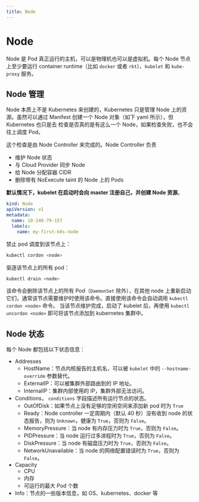 ```yaml
---
title: Node
---
```


# Node
Node 是 Pod 真正运行的主机，可以是物理机也可以是虚拟机。每个 Node 节点上至少要运行 container runtime（比如 `docker` 或者 `rkt`）、`kubelet` 和 `kube-proxy` 服务。

## Node 管理
Node 本质上不是 Kubernetes 来创建的，Kubernetes 只是管理 Node 上的资源。虽然可以通过 Manifest 创建一个 Node 对象（如下 yaml 所示），但 Kubernetes 也只是去
检查是否真的是有这么一个 Node，如果检查失败，也不会往上调度 Pod。

这个检查是由 Node Controller 来完成的。Node Controller 负责
- 维护 Node 状态
- 与 Cloud Provider 同步 Node
- 给 Node 分配容器 CIDR
- 删除带有 NoExecute taint 的 Node 上的 Pods

**默认情况下，kubelet 在启动时会向 master 注册自己，并创建 Node 资源**。

```yml
kind: Node
apiVersion: v1
metadata:
  name: 10-240-79-157
  labels:
    name: my-first-k8s-node
```

禁止 pod 调度到该节点上：
```sh
kubectl cordon <node>
```

驱逐该节点上的所有 pod：
```sh
kubectl drain <node>
```

该命令会删除该节点上的所有 Pod（`DaemonSet` 除外），在其他 node 上重新启动它们，通常该节点需要维护时使用该命令。直接使用该命令会自动调用 `kubectl cordon <node>` 命令。
当该节点维护完成，启动了 kubelet 后，再使用 `kubectl uncordon <node>` 即可将该节点添加到 kubernetes 集群中。

## Node 状态
每个 Node 都包括以下状态信息：
- Addresses
  - HostName：节点内核报告的主机名，可以被 `kubelet` 中的 `--hostname-override` 参数替代。
  - ExternalIP：可以被集群外部路由到的 IP 地址。
  - InternalIP：集群内部使用的 IP，集群外部无法访问。
- Conditions， `conditions` 字段描述所有运行节点的状态。
  - OutOfDisk：如果节点上没有足够的空闲空间来添加新 pod 时为 `True`
  - Ready：Node controller 一定周期内（默认 40 秒）没有收到 node 的状态报告，则为 `Unknown`，健康为 `True`，否则为 `False`。
  - MemoryPressure：当 node 有内存压力时为 `True`，否则为 `False`。
  - PIDPressure：当 node 运行过多进程时为 `True`，否则为 `False`。
  - DiskPressure：当 node 有磁盘压力时为 `True`，否则为 `False`。
  - NetworkUnavailable：当 node 的网络配置错误时为 `True`，否则为 `False`。
- Capacity
  - CPU
  - 内存
  - 可运行的最大 Pod 个数
- Info：节点的一些版本信息，如 OS、kubernetes、docker 等